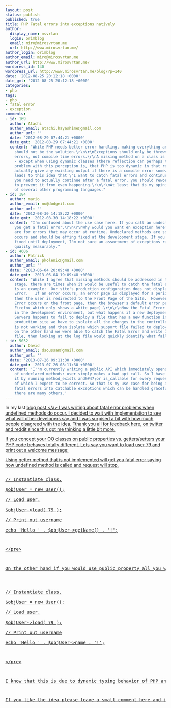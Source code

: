 ```yaml
---
layout: post
status: publish
published: true
title: PHP Fatal errors into exceptions natively
author:
  display_name: msvrtan
  login: orimblog
  email: miro@mirosvrtan.me
  url: http://www.mirosvrtan.me/
author_login: orimblog
author_email: miro@mirosvrtan.me
author_url: http://www.mirosvrtan.me/
wordpress_id: 140
wordpress_url: http://www.mirosvrtan.me/blog/?p=140
date: '2012-08-25 20:12:18 +0000'
date_gmt: '2012-08-25 20:12:18 +0000'
categories:
- php
tags:
- php
- fatal error
- exception
comments:
- id: 169
  author: Atachi
  author_email: atachi.hayashime@gmail.com
  author_url: ''
  date: '2012-08-29 07:44:21 +0000'
  date_gmt: '2012-08-29 07:44:21 +0000'
  content: "While PHP needs better error handling, making everything an exception
    should not be the solution.\r\n\r\nExceptions should only be thrown by run time
    errors, not compile time errors.\r\nA missing method on a class is compile time
    - except when using dynamic classes (there reflection can perhaps throw an exception).\r\n\r\nTHe
    problem with this perception is, that PHP is too dynamic in that regard. It shouldn't
    actually give any existing output if there is a compile error somewhere as it
    leads to this idea that \"I want to catch fatal errors and continue from there\".\r\nIf
    you need to actually continue after a fatal error, you should rework your architecture
    to prevent it from even happening.\r\n\r\nAt least that is my opinion - and that
    of several other programming languages."
- id: 184
  author: mario
  author_email: no@dodgeit.com
  author_url: ''
  date: '2012-08-30 14:18:22 +0000'
  date_gmt: '2012-08-30 14:18:22 +0000'
  content: "I'm confused about the use case here. If you call an undeclared method,
    you get a fatal error.\r\n\r\nWhy would you want en exception here? Exceptions
    are for errors that may occur at runtime. Undeclared methods are something that
    occurs and should be effing fixed at the development stage. If you can't get it
    fixed until deployment, I'm not sure an assortment of exceptions raises the code
    quality measurably."
- id: 4606
  author: Patrick
  author_email: pkolenic@gmail.com
  author_url: ''
  date: '2013-06-04 20:09:48 +0000'
  date_gmt: '2013-06-04 19:09:48 +0000'
  content: "While I agree that missing methods should be addressed in the development
    stage, there are times when it would be useful to catch the fatal error.\r\n\r\nHere
    is an example:  Our site's production configuration does not display the Fatal
    Error.   If an error occurs, an error page is displayed for a period of time and
    then the user is redirected to the Front Page of the Site.  However if the Fatal
    Error occurs on the front page, then the browser's default error page shows, (except
    Firefox which only shows a white page).\r\n\r\nNow the Fatal Error will be show
    in the development environment, but what happens if a new deployment to the Production
    Servers happens to fail to deploy a file that has a new function in it?  On our
    production site we have to isolate all the changes in the controller file that
    is not working and then isolate which support file failed to deploy.\r\n\r\nIf
    on the other hand we were able to catch the Fatal Error and write it to a log
    file, then looking at the log file would quickly identify what failed to be deployed."
- id: 5032
  author: David
  author_email: dsoussan@gmail.com
  author_url: ''
  date: '2013-07-26 09:11:30 +0000'
  date_gmt: '2013-07-26 08:11:30 +0000'
  content: 'I''m currently writing a public API which immediately opens up this issue
    of undeclared methods: user simply makes a bad api call. So I have to guard against
    it by running method_exists and&#47;or is_callable for every request, %99.9999
    of which I expect to be correct. So that is my use case for being able to turn
    fatal errors into catchable exceptions which can be handled gracefully. I''m sure
    there are many others.'
---
```

<p>In my last <a href="http:&#47;&#47;www.mirosvrtan.me&#47;blog&#47;2012&#47;08&#47;catching-calls-to-undefined-methods-in-php-is-it-a-good-idea&#47;" target="_blank"> blog post <&#47;a> I was writing about fatal error problems when undefined methods do occur. I decided to wait with implementation to see what will other developers say and I was surpised a bit with how much people disagreed with the idea. Tthank you all for feedback here, on twitter and reddit since this got me thinking a little bit more. </p>
<p>If you concept your OO classes on public properties vs. getters&#47;setters your PHP code behaves totally different. Lets say you want to load user 79 and print out a welcome message:</p>
<p>Using getter method that is not implemented will get you fatal error saying how undefined method is called and request will stop.</p>
<pre lang="php">
<p>&#47;&#47; Instantiate class.<br />
$objUser = new User();<br />
&#47;&#47; Load user.<br />
$objUser->load( 79 );<br />
&#47;&#47; Print out username<br />
echo 'Hello ' . $objUser->getName() . '!';</p>
<p><&#47;pre></p>
<p>On the other hand if you would use public property all you would get is a notice saying how this property does not exist and rest of request would be completed.</p>
<pre lang="php">
<p>&#47;&#47; Instantiate class.<br />
$objUser = new User();<br />
&#47;&#47; Load user.<br />
$objUser->load( 79 );<br />
&#47;&#47; Print out username<br />
echo 'Hello ' . $objUser->name . '!';</p>
<p><&#47;pre></p>
<p>I know that this is due to dynamic typing behavior of PHP and no I am not suggesting raising a notice if undefined method gets called but since 5.1.0 there is a <a href="http:&#47;&#47;php.net&#47;manual&#47;en&#47;class.badmethodcallexception.php" target="_blank"> BadMethodCallException <&#47;a> class which would be perfect for this situations. Since I'm not the first one coming with this idea I found a few reports on <a href="https:&#47;&#47;bugs.php.net&#47;" target="_blank"> PHP bug tracker <&#47;a> that were closed due to this not being a bug. Since I don't want to spam bug tracker with a copy of already reported and closed issues I was wondering should one of next PHP versions support this as a feature? </p>
<p>If you like the idea please leave a small comment here and if there would be enough interest we could suggest it at <a href="https:&#47;&#47;wiki.php.net&#47;rfc" target="_blank"> PHP RFC Wiki <&#47;a>. There are already few similar RFCs but they are not regulating fatal errors (<a href="https:&#47;&#47;wiki.php.net&#47;rfc&#47;errors_as_exceptions" target="_blank"> example <&#47;a>).</p>

